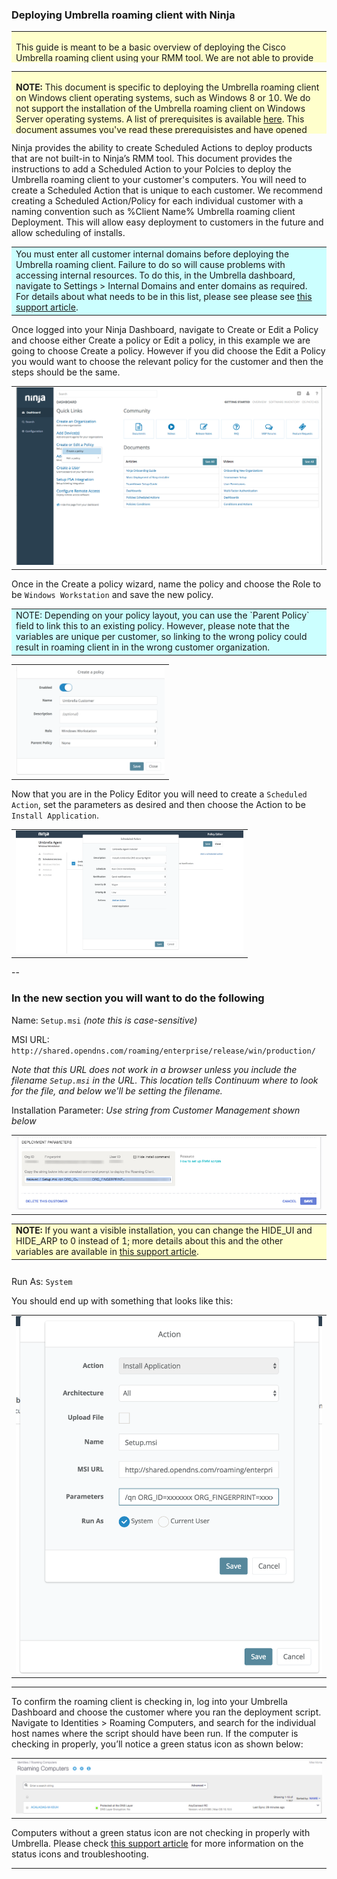 ### Deploying Umbrella roaming client with Ninja
<div>
<table style="height: 50px; width: 100%">
	<tbody>
		<tr>
			<td bgcolor="#ffffcc">
				<p> This guide is meant to be a basic overview of deploying the Cisco Umbrella roaming client using your RMM tool. We are not able to provide comprehensive support for Ninja, but there is  <a href="https://ninjarmm.zendesk.com/hc/en-us/categories/200886343-Documents">further documentation</a> available related to deployment in Ninja.</p>
			</td>
		</tr>
	</tbody>
</table>
</div>
<div>
<table style="height: 100px; width: 100%">
	<tbody>
		<tr>
			<td bgcolor="#ffffcc">
				<p><strong>NOTE:</strong> This document is specific to deploying the Umbrella roaming client on Windows client operating systems, such as Windows 8 or 10. We do not support the installation of the Umbrella roaming client on Windows Server operating systems. A list of prerequisites is available <a href="https://docs.umbrella.com/product/msp/prerequisites/">here</a>. This document assumes you've read these prerequisistes and have opened the appropriate firewall ports</p>
			</td>
		</tr>
	</tbody>
</table>
</div>
Ninja provides the ability to create Scheduled Actions to deploy products that are not built-in to Ninja’s RMM tool.  This document provides the instructions to add a Scheduled Action to your Polcies to deploy the Umbrella roaming client to your customer's computers. You will need to create a Scheduled Action that is unique to each customer. We recommend creating a Scheduled Action/Policy for each individual customer with a naming convention such as %Client Name% Umbrella roaming client Deployment. This will allow easy deployment to customers in the future and allow scheduling of installs.
<p>

<div>
<table style="align:center"><colgroup><col width="624" /></colgroup>
	<tbody>
		<tr>
			<td bgcolor="#ccffff">You must enter all customer internal domains before deploying the Umbrella roaming client. Failure to do so will cause problems with accessing internal resources. To do this, in the Umbrella dashboard, navigate to Settings > Internal Domains and enter domains as required. For details about what needs to be in this list, please see please see <a href="https://docs.umbrella.com/product/msp/appendix-d-internal-domains/">this support article</a>.
			</td>
		</tr>
	</tbody>
</table>
</div>

Once logged into your Ninja Dashboard, navigate to Create or Edit a Policy and choose either Create a policy or Edit a policy, in this example we are going to choose Create a policy. However if you did choose the Edit a Policy you would want to choose the relevant policy for the customer and then the steps should be the same. 

<table style="width:100%">
	<tbody>
		<tr>
			<td>
				<img src="docs/NinjaCreatePolicy.png" border="0" alt="Ninja Create Policy">
			</td>
		</tr>
	</tbody>
</table>

Once in the Create a policy wizard, name the policy and choose the Role to be `Windows Workstation` and save the new policy. 

<div>
<table style="align:center"><colgroup><col width="624" /></colgroup>
    <tbody>
        <tr>
            <td bgcolor="#ccffff">NOTE: Depending on your policy layout, you can use the `Parent Policy` field to link this to an existing policy. However, please note that the  variables are unique per customer, so linking to the wrong policy could result in roaming client in in the wrong customer organization.
            </td>
        </tr>
    </tbody>
</table>
</div>

<table style="width:50%">
	<tbody>
		<tr>
			<td>
				<img src="docs/NinjaNamePolicy.png" border="0" alt="Ninja Name Policy">
			</td>
		</tr>
	</tbody>
</table>

Now that you are in the Policy Editor you will need to create a `Scheduled Action`, set the parameters as desired and then choose the Action to be `Install Application`.

<table style="width:75%">
	<tbody>
		<tr>
			<td>
				<img src="docs/NinjaScheduledAction.png" border="0" alt="Click the Caret">
			</td>
		</tr>
	</tbody>
</table>

--

### In the new section you will want to do the following

Name: `Setup.msi`  _(note this is case-sensitive)_

MSI URL: `http://shared.opendns.com/roaming/enterprise/release/win/production/`


_Note that this URL does not work in a browser unless you include the filename `Setup.msi` in the URL. This location tells Continuum where to look for the file, and below we'll be setting the filename._


Installation Parameter: _Use string from Customer Management shown below_

<table style="align:center"><colgroup><col width="624" /></colgroup>
	<tbody>
		<tr>
			<td>
				<img src="docs/RoamingParameters.png" border="0" alt="Deployment Parameters">
			</td>
		</tr>
  </tbody>
</table>

<table style="height: 70px; width: 100%">
	<tbody>
		<tr>
			<td bgcolor="#ffffcc">
				<strong>NOTE:</strong> If you want a visible installation, you can change the HIDE_UI and HIDE_ARP to 0 instead of 1; more details about this and the other variables are available in <a href="https://docs.umbrella.com/product/msp/automated-deployment/#section-deployment-parameters">this support article</a>.
			</td>
		</tr>
	</tbody>
</table>

Run As: `System`

You should end up with something that looks like this:

<table style="align:center"><colgroup><col width="624" /></colgroup>
	<tbody>
		<tr>
			<td>
				<img src="docs/NinjaParameters.png" border="0" alt="Deployment Parameters">
			</td>
		</tr>
  </tbody>
</table>

- - -

To confirm the roaming client is checking in, log into your Umbrella Dashboard and choose the customer where you ran the deployment script. Navigate to Identities > Roaming Computers, and search for the individual host names where the script should have been run.  If the computer is checking in properly, you’ll notice a green status icon as shown below:  

<table style="width:100%">
	<tbody>
		<tr>
			<td>
				<img src="docs/PolicyStatus.png" border="0" alt="Roaming Client in Dashboard">
			</td>
		</tr>
	</tbody>
</table>

Computers without a green status icon are not checking in properly with Umbrella.  Please check [this support article](https://docs.umbrella.com/product/msp/appendix-a-status-and-functionality/) for more information on the status icons and troubleshooting.

---
